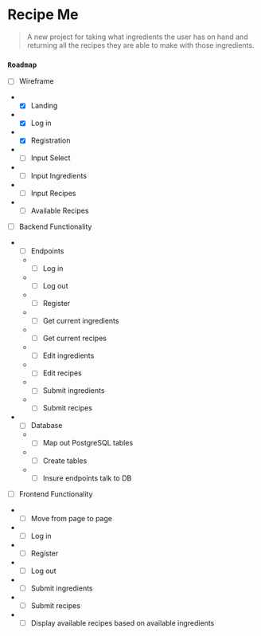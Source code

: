 # Recipe Me

> A new project for taking what ingredients the user has on hand and returning all the recipes they are able to make with those ingredients.

### `Roadmap`
* [ ] Wireframe
* * [X] Landing
* * [X] Log in
* * [X] Registration
* * [ ] Input Select
* * [ ] Input Ingredients
* * [ ] Input Recipes
* * [ ] Available Recipes

* [ ] Backend Functionality
* * [ ] Endpoints
  * * [ ] Log in
  * * [ ] Log out
  * * [ ] Register
  * * [ ] Get current ingredients
  * * [ ] Get current recipes
  * * [ ] Edit ingredients
  * * [ ] Edit recipes
  * * [ ] Submit ingredients
  * * [ ] Submit recipes
* * [ ] Database
  * * [ ] Map out PostgreSQL tables
  * * [ ] Create tables
  * * [ ] Insure endpoints talk to DB

* [ ] Frontend Functionality
* * [ ] Move from page to page
* * [ ] Log in
* * [ ] Register
* * [ ] Log out
* * [ ] Submit ingredients
* * [ ] Submit recipes
* * [ ] Display available recipes based on available ingredients
